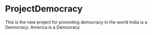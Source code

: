 # ProjectDemocracy
This is the new project for promoting democracy in the world
India is a Democracy.
America is a Democracy.
